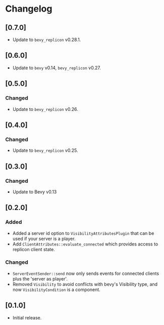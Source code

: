 # Changelog

## [0.7.0]

- Update to `bevy_replicon` v0.28.1.


## [0.6.0]

- Update to `bevy` v0.14, `bevy_replicon` v0.27.


## [0.5.0]

### Changed

- Update to `bevy_replicon` v0.26.


## [0.4.0]

### Changed

- Update to `bevy_replicon` v0.25.


## [0.3.0]

### Changed

- Update to Bevy v0.13


## [0.2.0]

### Added

- Added a server id option to `VisibilityAttributesPlugin` that can be used if your server is a player.
- Add `ClientAttributes::evaluate_connected` which provides access to replicon client state.

### Changed

- `ServerEventSender::send` now only sends events for connected clients plus the 'server as player'.
- Removed `Visibility` to avoid conflicts with bevy's Visibility type, and now `VisibilityCondition` is a component.

## [0.1.0]

- Initial release.
